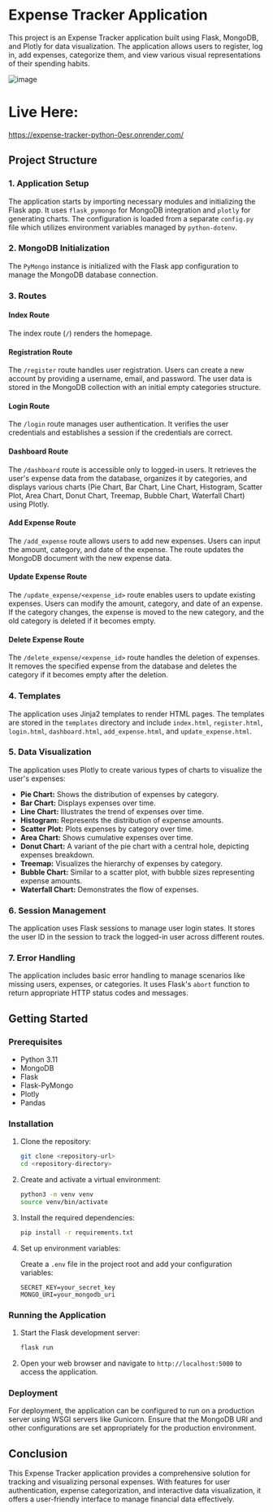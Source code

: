 # Expense Tracker Application

This project is an Expense Tracker application built using Flask, MongoDB, and Plotly for data visualization. The application allows users to register, log in, add expenses, categorize them, and view various visual representations of their spending habits.

![image](https://github.com/user-attachments/assets/8d2f78a3-a84b-4c54-ad7d-0fa3473b101f)



# Live Here:
https://expense-tracker-python-0esr.onrender.com/

## Project Structure

### 1. Application Setup

The application starts by importing necessary modules and initializing the Flask app. It uses `flask_pymongo` for MongoDB integration and `plotly` for generating charts. The configuration is loaded from a separate `config.py` file which utilizes environment variables managed by `python-dotenv`.

### 2. MongoDB Initialization

The `PyMongo` instance is initialized with the Flask app configuration to manage the MongoDB database connection.

### 3. Routes

#### Index Route
The index route (`/`) renders the homepage.

#### Registration Route
The `/register` route handles user registration. Users can create a new account by providing a username, email, and password. The user data is stored in the MongoDB collection with an initial empty categories structure.

#### Login Route
The `/login` route manages user authentication. It verifies the user credentials and establishes a session if the credentials are correct.

#### Dashboard Route
The `/dashboard` route is accessible only to logged-in users. It retrieves the user's expense data from the database, organizes it by categories, and displays various charts (Pie Chart, Bar Chart, Line Chart, Histogram, Scatter Plot, Area Chart, Donut Chart, Treemap, Bubble Chart, Waterfall Chart) using Plotly.

#### Add Expense Route
The `/add_expense` route allows users to add new expenses. Users can input the amount, category, and date of the expense. The route updates the MongoDB document with the new expense data.

#### Update Expense Route
The `/update_expense/<expense_id>` route enables users to update existing expenses. Users can modify the amount, category, and date of an expense. If the category changes, the expense is moved to the new category, and the old category is deleted if it becomes empty.

#### Delete Expense Route
The `/delete_expense/<expense_id>` route handles the deletion of expenses. It removes the specified expense from the database and deletes the category if it becomes empty after the deletion.

### 4. Templates

The application uses Jinja2 templates to render HTML pages. The templates are stored in the `templates` directory and include `index.html`, `register.html`, `login.html`, `dashboard.html`, `add_expense.html`, and `update_expense.html`.

### 5. Data Visualization

The application uses Plotly to create various types of charts to visualize the user's expenses:
- **Pie Chart:** Shows the distribution of expenses by category.
- **Bar Chart:** Displays expenses over time.
- **Line Chart:** Illustrates the trend of expenses over time.
- **Histogram:** Represents the distribution of expense amounts.
- **Scatter Plot:** Plots expenses by category over time.
- **Area Chart:** Shows cumulative expenses over time.
- **Donut Chart:** A variant of the pie chart with a central hole, depicting expenses breakdown.
- **Treemap:** Visualizes the hierarchy of expenses by category.
- **Bubble Chart:** Similar to a scatter plot, with bubble sizes representing expense amounts.
- **Waterfall Chart:** Demonstrates the flow of expenses.

### 6. Session Management

The application uses Flask sessions to manage user login states. It stores the user ID in the session to track the logged-in user across different routes.

### 7. Error Handling

The application includes basic error handling to manage scenarios like missing users, expenses, or categories. It uses Flask's `abort` function to return appropriate HTTP status codes and messages.

## Getting Started

### Prerequisites

- Python 3.11
- MongoDB
- Flask
- Flask-PyMongo
- Plotly
- Pandas

### Installation

1. Clone the repository:

   ```bash
   git clone <repository-url>
   cd <repository-directory>
   ```

2. Create and activate a virtual environment:

   ```bash
   python3 -m venv venv
   source venv/bin/activate
   ```

3. Install the required dependencies:

   ```bash
   pip install -r requirements.txt
   ```

4. Set up environment variables:

   Create a `.env` file in the project root and add your configuration variables:

   ```plaintext
   SECRET_KEY=your_secret_key
   MONGO_URI=your_mongodb_uri
   ```

### Running the Application

1. Start the Flask development server:

   ```bash
   flask run
   ```

2. Open your web browser and navigate to `http://localhost:5000` to access the application.

### Deployment

For deployment, the application can be configured to run on a production server using WSGI servers like Gunicorn. Ensure that the MongoDB URI and other configurations are set appropriately for the production environment.

## Conclusion

This Expense Tracker application provides a comprehensive solution for tracking and visualizing personal expenses. With features for user authentication, expense categorization, and interactive data visualization, it offers a user-friendly interface to manage financial data effectively.
